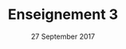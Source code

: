 ---
layout: enseignement
title: Enseignement 3 
date: 27 September 2017
authors: Rohan Chandra
institution: Université Côte d'Azur
level: 1
ihm: 1
io: 4
gl: 5
link:
tags: [uca]
---